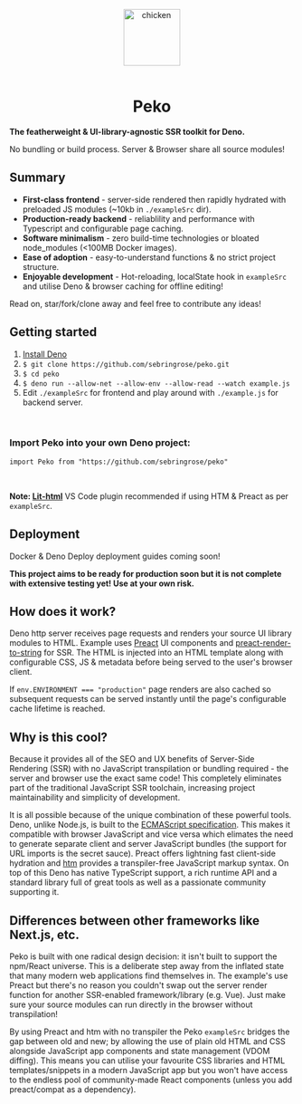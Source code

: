 <p align="center">
    <img 
        height="100px"
        style="margin: 1rem auto;"
        src="https://raw.githubusercontent.com/sebringrose/peko/main/exampleSrc/assets/twemoji_chicken.svg" alt="chicken" 
    />
</p>
<h1 align="center">Peko</h1>
<p><strong>
    The featherweight & UI-library-agnostic SSR toolkit for Deno.
</strong></p>
<p>No bundling or build process. Server & Browser share all source modules!</p>

<h2>Summary</h2>
<ul>
    <li>
        <strong>First-class frontend</strong> - server-side rendered then rapidly hydrated with preloaded JS modules (~10kb in <code>./exampleSrc</code> dir).
    </li>
    <li>
        <strong>Production-ready backend</strong> - reliablility and performance with Typescript and configurable page caching.
    </li>
    <li>
        <strong>Software minimalism</strong> - zero build-time technologies or bloated node_modules (<100MB Docker images).
    </li>
    <li>
        <strong>Ease of adoption</strong> - easy-to-understand functions & no strict project structure.
    </li>
    <li>
        <strong>Enjoyable development</strong> - Hot-reloading, localState hook in <code>exampleSrc</code> and utilise Deno & browser caching for offline editing!
    </li>
</ul>
<p>
    Read on, star/fork/clone away and feel free to contribute any ideas!
</p>

<h2>Getting started</h2>
<ol>
    <li>
        <a href="https://deno.land/manual/getting_started/installation">Install Deno</a>
    </li>
    <li>
        <code>$ git clone https://github.com/sebringrose/peko.git</code>
    </li>
    <li>
        <code>$ cd peko</code>
    </li>
    <li>
        <code>$ deno run --allow-net --allow-env --allow-read --watch example.js</code>
    </li>
    <li>
        Edit <code>./exampleSrc</code> for frontend and play around with <code>./example.js</code> for backend server.
    </li>
</ol>
<br />
<h3>Import Peko into your own Deno project:</h3>
<p><code>import Peko from "https://github.com/sebringrose/peko"</code></p>
<br />
<p>
    <strong>Note: <a href="https://marketplace.visualstudio.com/items?itemName=bierner.lit-html">Lit-html</a></strong> VS Code plugin recommended if using HTM & Preact as per <code>exampleSrc</code>.
</p>

<h2>Deployment</h2>
<p>Docker & Deno Deploy deployment guides coming soon!</p>
<p>
    <strong>This project aims to be ready for production soon but it is not complete with extensive testing yet! Use at your own risk.</strong>
</p>

<h2>How does it work?</h2>
<p>
    Deno http server receives page requests and renders your source UI library modules to HTML. Example uses <a href="https://preactjs.com">Preact</a> UI components and <a href="https://github.com/preactjs/preact-render-to-string">preact-render-to-string</a> for SSR. The HTML is injected into an HTML template along with configurable CSS, JS & metadata before being served to the user's browser client.
</p>
<p>
    If <code>env.ENVIRONMENT === "production"</code> page renders are also cached so subsequent requests can be served instantly until the page's configurable cache lifetime is reached.
</p>
<h2>Why is this cool?</h2>
<p>
    Because it provides all of the SEO and UX benefits of Server-Side Rendering (SSR) with no JavaScript transpilation or bundling required - the server and browser use the exact same code! This completely eliminates part of the traditional JavaScript SSR toolchain, increasing project maintainability and simplicity of development.
</p>
<p>
    It is all possible because of the unique combination of these powerful tools. Deno, unlike Node.js, is built to the <a href="https://tc39.es/">ECMAScript specification</a>. This makes it compatible with browser JavaScript and vice versa which elimates the need to generate separate client and server JavaScript bundles (the support for URL imports is the secret sauce). Preact offers lightning fast client-side hydration and <a href="https://github.com/developit/htm">htm</a> provides a transpiler-free JavaScript markup syntax. On top of this Deno has native TypeScript support, a rich runtime API and a standard library full of great tools as well as a passionate community supporting it.
</p>

<h2>Differences between other frameworks like Next.js, etc.</h2>
<p>
    Peko is built with one radical design decision: it isn't built to support the npm/React universe. This is a deliberate step away from the inflated state that many modern web applications find themselves in. The example's use Preact but there's no reason you couldn't swap out the server render function for another SSR-enabled framework/library (e.g. Vue). Just make sure your source modules can run directly in the browser without transpilation!
</p>
<p>
    By using Preact and htm with no transpiler the Peko <code>exampleSrc</code> bridges the gap between old and new; by allowing the use of plain old HTML and CSS alongside JavaScript app components and state management (VDOM diffing). This means you can utilise your favourite CSS libraries and HTML templates/snippets in a modern JavaScript app but you won't have access to the endless pool of community-made React components (unless you add preact/compat as a dependency).
</p>
